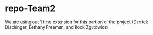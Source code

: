 # repo-Team2
We are using out 1 time extension for this portion of the project
(Derrick Dischinger, Bethany Freeman, and Rock Zgutowicz)
